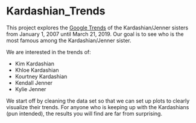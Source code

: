 # Kardashian_Trends
This project explores the 
[Google Trends](https://trends.google.com/trends/explore?date=2007-01-01%202019-03-21&q=%2Fm%2F0261x8t,%2Fm%2F043p2f2,%2Fm%2F043ttm7,%2Fm%2F05_5_yx,%2Fm%2F05_5_yh) 
of the Kardashian/Jenner sisters from January 1, 2007 until March 21, 2019. Our goal is to see who is the most famous among
the Kardashian/Jenner sister.

We are interested in the trends of:
<ul>
  <li>Kim Kardashian</li>
  <li>Khloe Kardashian</li>
  <li>Kourtney Kardashian</li>
  <li>Kendall Jenner</li>
  <li>Kylie Jenner</li>
</ul>

We start off by cleaning the data set so that we can set up plots to clearly visualize their trends.
For anyone who is keeping up with the Kardashians (pun intended), the results you will find are
far from surprising.
